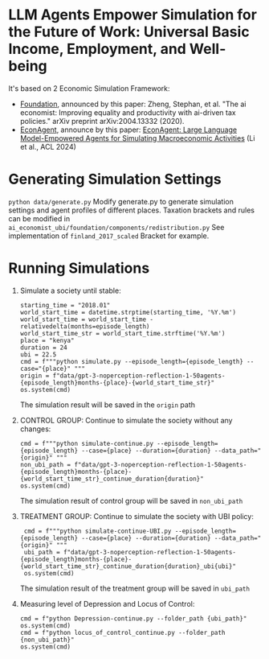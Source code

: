 # LLM Agents Empower Simulation for the Future of Work: Universal Basic Income, Employment, and Well-being

It's based on 2 Economic Simulation Framework:

  + [Foundation](https://github.com/MaciejMacko/ai-economist), announced by this paper: Zheng, Stephan, et al. "The ai economist: Improving equality and productivity with ai-driven tax policies." arXiv preprint arXiv:2004.13332 (2020).
  + [EconAgent](https://github.com/tsinghua-fib-lab/ACL24-EconAgent), announce by this paper: [EconAgent: Large Language Model-Empowered Agents for Simulating Macroeconomic Activities](https://aclanthology.org/2024.acl-long.829) (Li et al., ACL 2024)

# Generating Simulation Settings
`python data/generate.py`
Modify generate.py to generate simulation settings and agent profiles of different places.
Taxation brackets and rules can be modified in `ai_economist_ubi/foundation/components/redistribution.py`
See implementation of `finland_2017_scaled` Bracket for example.


# Running Simulations
1. Simulate a society until stable: 
    ```episode_length = 200
    starting_time = "2018.01"
    world_start_time = datetime.strptime(starting_time, '%Y.%m')
    world_start_time = world_start_time - relativedelta(months=episode_length)
    world_start_time_str = world_start_time.strftime('%Y.%m')
    place = "kenya"
    duration = 24
    ubi = 22.5
    cmd = f"""python simulate.py --episode_length={episode_length} --case="{place}" """
    origin = f"data/gpt-3-noperception-reflection-1-50agents-{episode_length}months-{place}-{world_start_time_str}"
    os.system(cmd)
    ```
    The simulation result will be saved in the `origin` path

2. CONTROL GROUP: Continue to simulate the society without any changes:
    ```
    cmd = f"""python simulate-continue.py --episode_length={episode_length} --case={place} --duration={duration} --data_path="{origin}" """
    non_ubi_path = f"data/gpt-3-noperception-reflection-1-50agents-{episode_length}months-{place}-{world_start_time_str}_continue_duration{duration}"
    os.system(cmd)
    ```
    The simulation result of control group will be saved in `non_ubi_path`

3. TREATMENT GROUP: Continue to simulate the society with UBI policy:
   ```
    cmd = f"""python simulate-continue-UBI.py --episode_length={episode_length} --case={place} --duration={duration} --data_path="{origin}" """
    ubi_path = f"data/gpt-3-noperception-reflection-1-50agents-{episode_length}months-{place}-{world_start_time_str}_continue_duration{duration}_ubi{ubi}"
    os.system(cmd)
    ```
    The simulation result of the treatment group will be saved in `ubi_path`
    
4. Measuring level of Depression and Locus of Control: 
    ```
    cmd = f"python Depression-continue.py --folder_path {ubi_path}"
    os.system(cmd)
    cmd = f"python locus_of_control_continue.py --folder_path {non_ubi_path}"
    os.system(cmd)
    ```